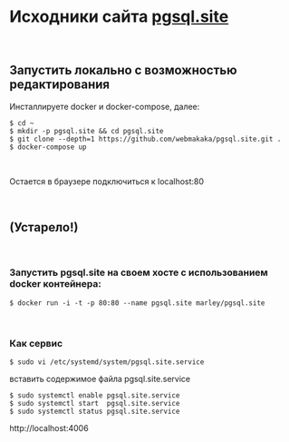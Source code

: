 # Исходники сайта [pgsql.site](https://pgsql.site)

<br/>

## Запустить локально с возможностью редактирования

Инсталлируете docker и docker-compose, далее:

```
$ cd ~
$ mkdir -p pgsql.site && cd pgsql.site
$ git clone --depth=1 https://github.com/webmakaka/pgsql.site.git .
$ docker-compose up
```

<br/>

Остается в браузере подключиться к localhost:80

<br/>

## (Устарело!)

<br/>

### Запустить pgsql.site на своем хосте с использованием docker контейнера:

```
$ docker run -i -t -p 80:80 --name pgsql.site marley/pgsql.site
```

<br/>

### Как сервис

```
$ sudo vi /etc/systemd/system/pgsql.site.service
```

вставить содержимое файла pgsql.site.service

```
$ sudo systemctl enable pgsql.site.service
$ sudo systemctl start  pgsql.site.service
$ sudo systemctl status pgsql.site.service
```

http://localhost:4006
